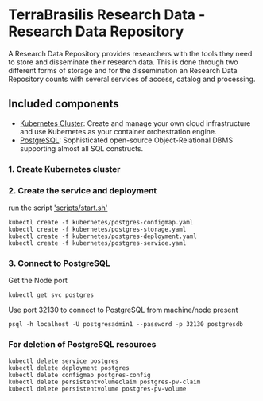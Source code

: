# TerraBrasilis Research Data - Research Data Repository
A Research Data Repository provides researchers with the tools they need to store and disseminate their research data. This is done through two different forms of storage and for the dissemination an Research Data Repository counts with several services of access, catalog and processing. 

## Included components

* [Kubernetes Cluster](): Create and manage your own cloud infrastructure and use Kubernetes as your container orchestration engine.
* [PostgreSQL](): Sophisticated open-source Object-Relational DBMS supporting almost all SQL constructs.

### 1. Create Kubernetes cluster

### 2. Create the service and deployment

run the script ['scripts/start.sh'](scripts/start.sh)

```shell
kubectl create -f kubernetes/postgres-configmap.yaml
kubectl create -f kubernetes/postgres-storage.yaml
kubectl create -f kubernetes/postgres-deployment.yaml
kubectl create -f kubernetes/postgres-service.yaml
```

### 3. Connect to PostgreSQL

Get the Node port

```shell
kubectl get svc postgres
```

Use port 32130 to connect to PostgreSQL from machine/node present

```shell
psql -h localhost -U postgresadmin1 --password -p 32130 postgresdb
```

### For deletion of PostgreSQL resources

```shell
kubectl delete service postgres 
kubectl delete deployment postgres
kubectl delete configmap postgres-config
kubectl delete persistentvolumeclaim postgres-pv-claim
kubectl delete persistentvolume postgres-pv-volume
```
